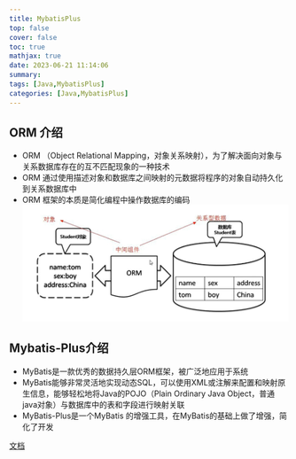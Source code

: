 ```yaml
---
title: MybatisPlus
top: false
cover: false
toc: true
mathjax: true
date: 2023-06-21 11:14:06
summary:
tags: [Java,MybatisPlus]
categories: [Java,MybatisPlus]
---
```


## ORM 介绍
- ORM （Object Relational Mapping，对象关系映射），为了解决面向对象与关系数据库存在的互不匹配现象的一种技术
- ORM 通过使用描述对象和数据库之间映射的元数据将程序的对象自动持久化到关系数据库中
- ORM 框架的本质是简化编程中操作数据库的编码
![ORM](./MybatisPlus/image.png)

## Mybatis-Plus介绍
- MyBatis是一款优秀的数据持久层ORM框架，被广泛地应用于系统
- MyBatis能够非常灵活地实现动态SQL，可以使用XML或注解来配置和映射原生信息，能够轻松地将Java的POJO（Plain Ordinary Java Object，普通java对象）与数据库中的表和字段进行映射关联
- MyBatis-Plus是一个MyBatis 的增强工具，在MyBatis的基础上做了增强，简化了开发

[文档](https://thexb.notion.site/Mybatis-73730a62229347d08b1b4a021ae86eb4)